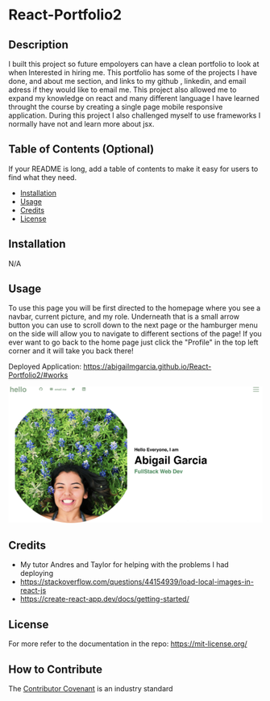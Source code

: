 # React-Portfolio2


## Description

I built this project so future empoloyers can have a clean portfolio to look at when Interested in hiring me. This portfolio has some of the projects I have done, and about me section, and links to my github , linkedin, and email adress if they would like to email me. This project also allowed me to expand my knowledge on react and many different language I have learned throught the course by creating a single page mobile responsive application. During this project I also challenged myself to use frameworks I normally have not and learn more about jsx.


## Table of Contents (Optional)

If your README is long, add a table of contents to make it easy for users to find what they need.

- [Installation](#installation)
- [Usage](#usage)
- [Credits](#credits)
- [License](#license)

## Installation

N/A

## Usage

To use this page you will be first directed to the homepage where you see a navbar, current picture, and my role. Underneath that is a small arrow button you can use to scroll down to the next page or the hamburger menu on the side will allow you to navigate to different sections of the page! If you ever want to go back to the home page just click the "Profile" in the top left corner and it will take you back there!

Deployed Application: https://abigailmgarcia.github.io/React-Portfolio2/#works

![alt text](./src/assets/portfolio.png)

## Credits

- My tutor Andres and Taylor for helping with the problems I had deploying
- https://stackoverflow.com/questions/44154939/load-local-images-in-react-js
- https://create-react-app.dev/docs/getting-started/

## License

For more refer to the documentation in the repo: https://mit-license.org/



## How to Contribute

The [Contributor Covenant](https://www.contributor-covenant.org/) is an industry standard
